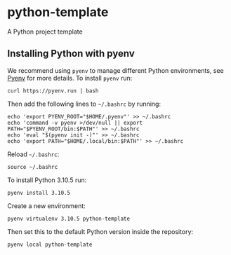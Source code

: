 # python-template
A Python project template

## Installing Python with pyenv
We recommend using `pyenv` to manage different Python environments, see [Pyenv](https://github.com/pyenv/pyenv#getting-pyenv) for more details.
To install `pyenv` run:
```
curl https://pyenv.run | bash
```

Then add the following lines to `~/.bashrc` by running:
```
echo 'export PYENV_ROOT="$HOME/.pyenv"' >> ~/.bashrc
echo 'command -v pyenv >/dev/null || export PATH="$PYENV_ROOT/bin:$PATH"' >> ~/.bashrc
echo 'eval "$(pyenv init -)"' >> ~/.bashrc
echo 'export PATH="$HOME/.local/bin:$PATH"' >> ~/.bashrc
```

Reload `~/.bashrc`:
```
source ~/.bashrc
```

To install Python 3.10.5 run:
```
pyenv install 3.10.5
```

Create a new environment:
```
pyenv virtualenv 3.10.5 python-template
```

Then set this to the default Python version inside the repository:
```
pyenv local python-template
```

